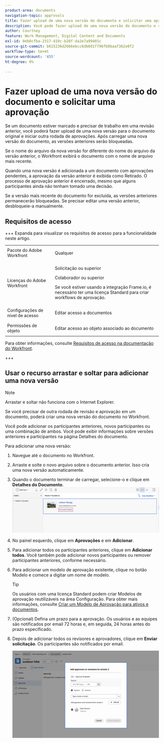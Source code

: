 ```yaml
---
product-area: documents
navigation-topic: approvals
title: Fazer upload de uma nova versão do documento e solicitar uma aprovação
description: Você pode fazer upload de uma nova versão do documento e solicitar aprovação de outros usuários no Adobe Workfront.
author: Courtney
feature: Work Management, Digital Content and Documents
exl-id: 0eb8cfba-2317-419c-b28f-da2e7a99401c
source-git-commit: b615236d2666ebcc6db0d1f796fb0baaf362e0f2
workflow-type: tm+mt
source-wordcount: '455'
ht-degree: 0%

---
```


# Fazer upload de uma nova versão do documento e solicitar uma aprovação

Se um documento estiver marcado e precisar de trabalho em uma revisão anterior, você poderá fazer upload de uma nova versão para o documento original e iniciar outra rodada de aprovações. Após carregar uma nova versão do documento, as versões anteriores serão bloqueadas.

Se o nome do arquivo da nova versão for diferente do nome do arquivo da versão anterior, o Workfront exibirá o documento com o nome de arquivo mais recente.

Quando uma nova versão é adicionada a um documento com aprovações pendentes, a aprovação da versão anterior é exibida como Retirado. O processo de aprovação anterior é encerrado, mesmo que alguns participantes ainda não tenham tomado uma decisão.

Se a versão mais recente do documento for excluída, as versões anteriores permanecerão bloqueadas. Se precisar editar uma versão anterior, desbloqueie-a manualmente.

## Requisitos de acesso

+++ Expanda para visualizar os requisitos de acesso para a funcionalidade neste artigo.

<table style="table-layout:auto"> 
 <col> 
 </col> 
 <col> 
 </col> 
 <tbody> 
  <tr> 
   <td role="rowheader">Pacote do Adobe Workfront</td> 
   <td> <p> Qualquer</p> </td> 
  </tr> 
  <tr> 
   <td role="rowheader">Licenças do Adobe Workfront</td> 
   <td> <p>Solicitação ou superior</p>
   <p>Colaborador ou superior</p>
   <p>Se você estiver usando a integração Frame.io, é necessário ter uma licença Standard para criar workflows de aprovação.</p>
    </td> 
  </tr> 
  <tr data-mc-conditions=""> 
   <td role="rowheader">Configurações de nível de acesso</td> 
   <td> <p>Editar acesso a documentos</p> </td> 
  </tr> 
  <tr data-mc-conditions=""> 
   <td role="rowheader">Permissões de objeto</td> 
   <td> <p>Editar acesso ao objeto associado ao documento</p> </td> 
  </tr> 
 </tbody> 
</table>

Para obter informações, consulte [Requisitos de acesso na documentação do Workfront](/help/quicksilver/administration-and-setup/add-users/access-levels-and-object-permissions/access-level-requirements-in-documentation.md).

+++

## Usar o recurso arrastar e soltar para adicionar uma nova versão

>[!NOTE]
>
>Arrastar e soltar não funciona com o Internet Explorer.


Se você precisar de outra rodada de revisão e aprovação em um documento, poderá criar uma nova versão do documento no Workfront.

Você pode adicionar os participantes anteriores, novos participantes ou uma combinação de ambos. Você pode exibir informações sobre versões anteriores e participantes na página Detalhes do documento.

Para adicionar uma nova versão:

1. Navegue até o documento no Workfront.
1. Arraste e solte o novo arquivo sobre o documento anterior. Isso cria uma nova versão automaticamente.

1. Quando o documento terminar de carregar, selecione-o e clique em **Detalhes do Documento**.
   ![Abrir a página de detalhes do documento](assets/open-doc-details.png)


1. No painel esquerdo, clique em **Aprovações** e em **Adicionar**.

1. Para adicionar todos os participantes anteriores, clique em **Adicionar todos**. Você também pode adicionar novos participantes ou remover participantes anteriores, conforme necessário.


1. Para adicionar um modelo de aprovação existente, clique no botão Modelo e comece a digitar um nome de modelo.

   >[!TIP]
   >
   >   Os usuários com uma licença Standard podem criar Modelos de aprovação reutilizáveis na área Configuração. Para obter mais informações, consulte [Criar um Modelo de Aprovação para ativos e documentos](/help/quicksilver/review-and-approve-work/document-reviews-and-approvals/manage-document-approvals/create-approval-template.md).


1. (Opcional) Defina um prazo para a aprovação. Os usuários e as equipes são notificados por email 72 horas e, em seguida, 24 horas antes do prazo especificado.

1. Depois de adicionar todos os revisores e aprovadores, clique em **Enviar solicitação**. Os participantes são notificados por email.

   ![enviar nova versão para aprovação](assets/add-previous-participants.png)



